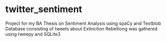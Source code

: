 # twitter_sentiment
 Project for my BA Thesis on Sentiment Analysis using spaCy and Textblob
 Database consisting of tweets about Extinction Rebelliong was gathered using tweepy and SQLite3

